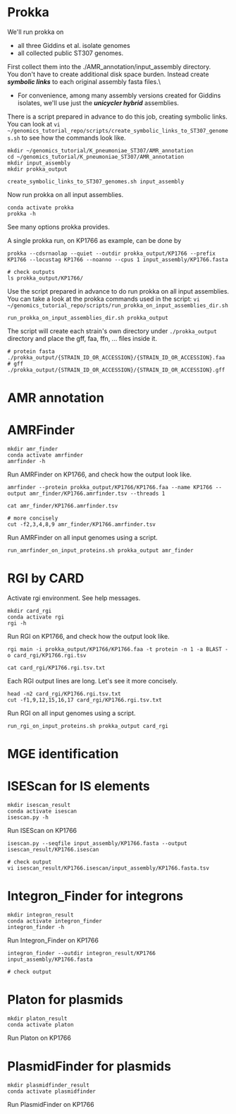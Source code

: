 # Prokka 

We'll run prokka on 
- all three Giddins et al. isolate genomes 
- all collected public ST307 genomes.

First collect them into the ./AMR_annotation/input_assembly directory.\
You don't have to create additional disk space burden. Instead create __*symbolic links*__ to each original assembly fasta files.\
- For convenience, among many assembly versions created for Giddins isolates, we'll use just the __*unicycler hybrid*__ assemblies.

There is a script prepared in advance to do this job, creating symbolic links.\
You can look at `vi ~/genomics_tutorial_repo/scripts/create_symbolic_links_to_ST307_genomes.sh` to see how the commands look like.

```
mkdir ~/genomics_tutorial/K_pneumoniae_ST307/AMR_annotation
cd ~/genomics_tutorial/K_pneumoniae_ST307/AMR_annotation
mkdir input_assembly
mkdir prokka_output

create_symbolic_links_to_ST307_genomes.sh input_assembly
```

Now run prokka on all input assemblies.

```
conda activate prokka
prokka -h
```

See many options prokka provides.

A single prokka run, on KP1766 as example, can be done by
```
prokka --cdsrnaolap --quiet --outdir prokka_output/KP1766 --prefix KP1766 --locustag KP1766 --noanno --cpus 1 input_assembly/KP1766.fasta

# check outputs
ls prokka_output/KP1766/
```

Use the script prepared in advance to do run prokka on all input assemblies.\
You can take a look at the prokka commands used in the script: `vi ~/genomics_tutorial_repo/scripts/run_prokka_on_input_assemblies_dir.sh`

```
run_prokka_on_input_assemblies_dir.sh prokka_output
```

The script will create each strain's own directory under `./prokka_output` directory and place the gff, faa, ffn, ... files inside it.
```
# protein fasta
./prokka_output/{STRAIN_ID_OR_ACCESSION}/{STRAIN_ID_OR_ACCESSION}.faa
# gff
./prokka_output/{STRAIN_ID_OR_ACCESSION}/{STRAIN_ID_OR_ACCESSION}.gff
```


# AMR annotation

# AMRFinder
```
mkdir amr_finder
conda activate amrfinder
amrfinder -h
```

Run AMRFinder on KP1766, and check how the output look like.
```
amrfinder --protein prokka_output/KP1766/KP1766.faa --name KP1766 --output amr_finder/KP1766.amrfinder.tsv --threads 1

cat amr_finder/KP1766.amrfinder.tsv

# more concisely
cut -f2,3,4,8,9 amr_finder/KP1766.amrfinder.tsv
```

Run AMRFinder on all input genomes using a script.
```
run_amrfinder_on_input_proteins.sh prokka_output amr_finder
```

# RGI by CARD

Activate rgi environment. See help messages.

```
mkdir card_rgi
conda activate rgi
rgi -h
```

Run RGI on KP1766, and check how the output look like.
```
rgi main -i prokka_output/KP1766/KP1766.faa -t protein -n 1 -a BLAST -o card_rgi/KP1766.rgi.tsv

cat card_rgi/KP1766.rgi.tsv.txt
```

Each RGI output lines are long. Let's see it more concisely.
```
head -n2 card_rgi/KP1766.rgi.tsv.txt
cut -f1,9,12,15,16,17 card_rgi/KP1766.rgi.tsv.txt
```

Run RGI on all input genomes using a script.
```
run_rgi_on_input_proteins.sh prokka_output card_rgi
```


# MGE identification

# ISEScan for IS elements
```
mkdir isescan_result
conda activate isescan
isescan.py -h
```

Run ISEScan on KP1766
```
isescan.py --seqfile input_assembly/KP1766.fasta --output isescan_result/KP1766.isescan

# check output
vi isescan_result/KP1766.isescan/input_assembly/KP1766.fasta.tsv
```

# Integron_Finder for integrons
```
mkdir integron_result
conda activate integron_finder
integron_finder -h
```

Run Integron_Finder on KP1766
```
integron_finder --outdir integron_result/KP1766 input_assembly/KP1766.fasta

# check output

```

# Platon for plasmids
```
mkdir platon_result
conda activate platon
```

Run Platon on KP1766


# PlasmidFinder for plasmids
```
mkdir plasmidfinder_result
conda activate plasmidfinder
```

Run PlasmidFinder on KP1766


